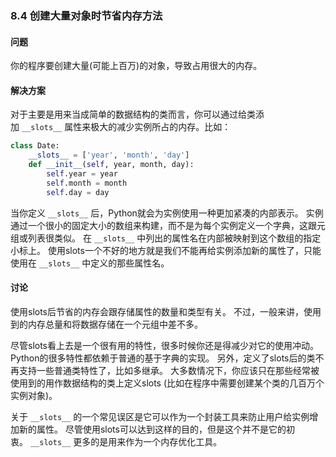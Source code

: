 ### 8.4 创建大量对象时节省内存方法

#### 问题

你的程序要创建大量(可能上百万)的对象，导致占用很大的内存。

#### 解决方案

对于主要是用来当成简单的数据结构的类而言，你可以通过给类添加 `__slots__` 属性来极大的减少实例所占的内存。比如：

```python
class Date:
    __slots__ = ['year', 'month', 'day']
    def __init__(self, year, month, day):
        self.year = year
        self.month = month
        self.day = day
```

当你定义 `__slots__` 后，Python就会为实例使用一种更加紧凑的内部表示。 实例通过一个很小的固定大小的数组来构建，而不是为每个实例定义一个字典，这跟元组或列表很类似。 在 `__slots__` 中列出的属性名在内部被映射到这个数组的指定小标上。 使用slots一个不好的地方就是我们不能再给实例添加新的属性了，只能使用在 `__slots__` 中定义的那些属性名。

#### 讨论

使用slots后节省的内存会跟存储属性的数量和类型有关。 不过，一般来讲，使用到的内存总量和将数据存储在一个元组中差不多。

尽管slots看上去是一个很有用的特性，很多时候你还是得减少对它的使用冲动。 Python的很多特性都依赖于普通的基于字典的实现。 另外，定义了slots后的类不再支持一些普通类特性了，比如多继承。 大多数情况下，你应该只在那些经常被使用到的用作数据结构的类上定义slots (比如在程序中需要创建某个类的几百万个实例对象)。

关于 `__slots__` 的一个常见误区是它可以作为一个封装工具来防止用户给实例增加新的属性。 尽管使用slots可以达到这样的目的，但是这个并不是它的初衷。 `__slots__` 更多的是用来作为一个内存优化工具。